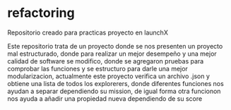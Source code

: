 # refactoring
Repositorio creado para practicas proyecto en launchX

Este repositorio trata de un proyecto donde se nos presenten un proyecto mal estructurado, donde para realizar un mejor desempeño y una mejor calidad de software
se modifico, donde se agregaron pruebas para comprobar las funciones y se estructuro para darle una mejor modularizacion, actualmente este proyecto verifica un archivo
.json y obtiene una lista de todos los explorerers, donde diferentes funciones nos ayudan a separar dependiendo su mission, de igual forma otra funcionon
nos ayuda a añadir una propiedad nueva dependiendo de su score
